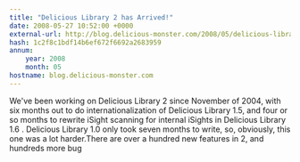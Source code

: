 ```yaml
---
title: "Delicious Library 2 has Arrived!"
date: 2008-05-27 10:52:00 +0000
external-url: http://blog.delicious-monster.com/2008/05/delicious-library-2-has-arrived.html
hash: 1c2f8c1bdf14b6ef672f6692a2683959
annum:
    year: 2008
    month: 05
hostname: blog.delicious-monster.com
---
```


We've been working on Delicious Library 2 since November of 2004, with six months out to do internationalization of Delicious Library 1.5, and four or so months to rewrite iSight scanning for internal iSights in Delicious Library 1.6 . Delicious Library 1.0 only took seven months to write, so, obviously, this one was a lot harder.There are over a hundred new features in 2, and hundreds more bug
